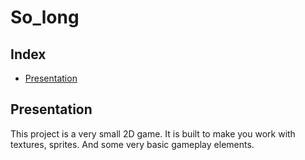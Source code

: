 # So_long

## Index

* [Presentation](#Presentation)

## Presentation

This project is a very small 2D game. It is built to make you work with textures, sprites. And some very basic gameplay elements.